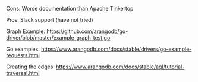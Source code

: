 
Cons:
Worse documentation than Apache Tinkertop

Pros:
Slack support (have not tried)

Graph Example:
https://github.com/arangodb/go-driver/blob/master/example_graph_test.go

Go examples:
https://www.arangodb.com/docs/stable/drivers/go-example-requests.html

Creating the edges:
https://www.arangodb.com/docs/stable/aql/tutorial-traversal.html